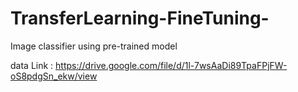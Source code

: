 # TransferLearning-FineTuning-
Image classifier using pre-trained model

data Link : <href>https://drive.google.com/file/d/1l-7wsAaDi89TpaFPjFW-oS8pdgSn_ekw/view </href>

